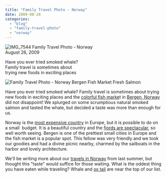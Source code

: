 ```yaml
---
title: "Family Travel Photo - Norway"
date: 2009-08-26
categories: 
  - "blog"
  - "family-travel-photo"
  - "norway"
---
```


![IMG_7544](https://pub-ac94b3f306b24c0dba4238943c97f2e1.r2.dev/6a00e5502a950788330120a4ccec93970b.jpg) Family Travel Photo - Norway  
August 26, 2009

Have you ever tried smoked whale?  
Family travel is sometimes about  
trying new foods in exciting places

<!--more-->

![Family Travel Photo - Norway Bergen Fish Market Fresh Salmon](https://pub-ac94b3f306b24c0dba4238943c97f2e1.r2.dev/6a00e5502a950788330120a5243e99970c.jpg)

Have you ever tried smoked whale? Family travel is sometimes about trying new foods in exciting places and the [colorful fish marke](http://www.bergen-guide.com/40.htm)t in [Bergen, Norway](http://en.wikipedia.org/wiki/Bergen) did not disappoint! We splurged on some scrumptious natural smoked salmon and tasted the whale, but decided a taste was more than enough for us.

Norway is the [most expensive country](http://www.encyclopedia.com/doc/1G1-92633816.html) in Europe, but it is possible to do on a small  budget. It is a beautiful country and the [fjords are spectacular](http://www.fjords.com/), so well worth seeing. Bergen is one of the prettiest small cities in Europe and the fish market is a popular spot. This fellow was very friendly and we took our goodies and had a divine picnic nearby, charmed by the sailboats in the harbor and lovely architecture. 

We'll be writing more about our [travels in Norway](https://pub-ac94b3f306b24c0dba4238943c97f2e1.r2.dev/2009/03/family-travel-norway-in-a-nutshell-norwegian-fijord-photo.html) from last summer, but thought this "taste" would suffice for those waiting. What is the oddest thing you have eaten while traveling? Whale and [ox tail](https://pub-ac94b3f306b24c0dba4238943c97f2e1.r2.dev/2007/03/el-caballo-rojo.html) are near the top of our list.
